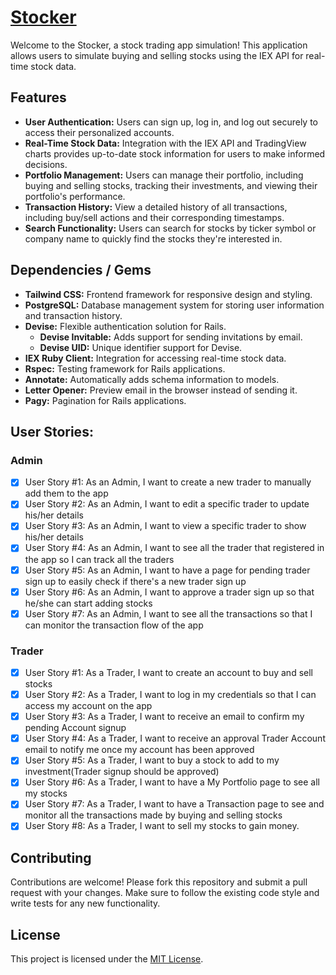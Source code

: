 # [Stocker](https://stocker-twbl.onrender.com/)

Welcome to the Stocker, a stock trading app simulation! This application allows users to simulate buying and selling stocks using the IEX API for real-time stock data.

## Features
- **User Authentication:** Users can sign up, log in, and log out securely to access their personalized accounts.
- **Real-Time Stock Data:** Integration with the IEX API and TradingView charts provides up-to-date stock information for users to make informed decisions.
- **Portfolio Management:** Users can manage their portfolio, including buying and selling stocks, tracking their investments, and viewing their portfolio's performance.
- **Transaction History:** View a detailed history of all transactions, including buy/sell actions and their corresponding timestamps.
- **Search Functionality:** Users can search for stocks by ticker symbol or company name to quickly find the stocks they're interested in.

## Dependencies / Gems
- **Tailwind CSS:** Frontend framework for responsive design and styling.
- **PostgreSQL:** Database management system for storing user information and transaction history.
- **Devise:** Flexible authentication solution for Rails.
  - **Devise Invitable:** Adds support for sending invitations by email.
  - **Devise UID:** Unique identifier support for Devise.
- **IEX Ruby Client:** Integration for accessing real-time stock data.
- **Rspec:** Testing framework for Rails applications.
- **Annotate:** Automatically adds schema information to models.
- **Letter Opener:** Preview email in the browser instead of sending it.
- **Pagy:** Pagination for Rails applications.

## User Stories:
### Admin 
- [x] User Story #1: As an Admin, I want to create a new trader to manually add them to the app 
- [x] User Story #2: As an Admin, I want to edit a specific trader to update his/her details 
- [x] User Story #3: As an Admin, I want to view a specific trader to show his/her details 
- [x] User Story #4: As an Admin, I want to see all the trader that registered in the app so I can track all the traders 
- [x] User Story #5: As an Admin, I want to have a page for pending trader sign up to easily check if there's a new trader sign up 
- [x] User Story #6: As an Admin, I want to approve a trader sign up so that he/she can start adding stocks
- [x] User Story #7: As an Admin, I want to see all the transactions so that I can monitor the transaction flow of the app

### Trader
- [x] User Story #1: As a Trader, I want to create an account to buy and sell stocks
- [x] User Story #2: As a Trader, I want to log in my credentials so that I can access my account on the app
- [x] User Story #3: As a Trader, I want to receive an email to confirm my pending Account signup
- [x] User Story #4: As a Trader, I want to receive an approval Trader Account email to notify me once my account has been approved
- [x] User Story #5: As a Trader, I want to buy a stock to add to my investment(Trader signup should be approved)
- [x] User Story #6: As a Trader, I want to have a My Portfolio page to see all my stocks
- [x] User Story #7: As a Trader, I want to have a Transaction page to see and monitor all the transactions made by buying and selling stocks
- [x] User Story #8: As a Trader, I want to sell my stocks to gain money.

## Contributing
Contributions are welcome! Please fork this repository and submit a pull request with your changes. Make sure to follow the existing code style and write tests for any new functionality.

## License
This project is licensed under the [MIT License](LICENSE).
